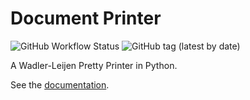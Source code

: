 # Document Printer

![GitHub Workflow Status](https://img.shields.io/github/workflow/status/wenkokke/py-doc-printer/CI) ![GitHub tag (latest by date)](https://img.shields.io/github/v/tag/wenkokke/py-doc-printer)

A Wadler-Leijen Pretty Printer in Python.

See the [documentation](https://wenkokke.github.io/py-doc-printer/).
